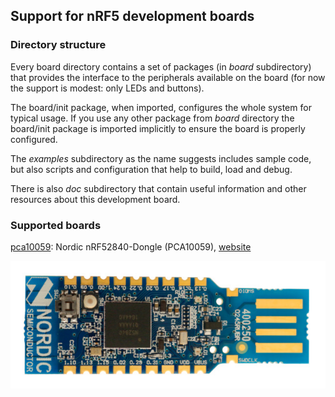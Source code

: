 ## Support for nRF5 development boards

### Directory structure

Every board directory contains a set of packages (in *board* subdirectory) that provides the interface to the peripherals available on the board (for now the support is modest: only LEDs and buttons).

The board/init package, when imported, configures the whole system for typical usage. If you use any other package from *board* directory the board/init package is imported implicitly to ensure the board is properly configured.

The *examples* subdirectory as the name suggests includes sample code, but also scripts and configuration that help to build, load and debug.

There is also *doc* subdirectory that contain useful information and other resources about this development board.

### Supported boards

[pca10059](pca10059): Nordic nRF52840-Dongle (PCA10059), [website](https://www.nordicsemi.com/Software-and-tools/Development-Kits/nRF52840-Dongle)

![Nordic nRF52840-Dongle](pca10059/doc/board.jpg)

